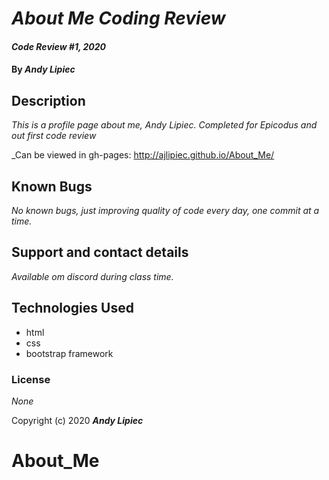 
# _About Me Coding Review_

#### _Code Review #1, 2020_

#### By _**Andy Lipiec**_

## Description

_This is a profile page about me, Andy Lipiec. Completed for Epicodus and out first code review_

_Can be viewed in gh-pages: http://ajlipiec.github.io/About_Me/


## Known Bugs

_No known bugs, just improving quality of code every day, one commit at a time._

## Support and contact details

_Available om discord during class time._

## Technologies Used

* html 
* css 
* bootstrap framework

### License

*None*

Copyright (c) 2020 **_Andy Lipiec_**
# About_Me

